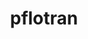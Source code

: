 ---
title: "pflotran"
layout: cache
categories: [package, develop]
meta: {"versions": ["5.0.0"], "compilers": ["gcc@=11.4.0", "gcc@=9.4.0"], "oss": ["ubuntu20.04", "ubuntu22.04"], "platforms": ["linux"], "targets": ["aarch64", "neoverse_v1", "neoverse_v2", "ppc64le", "x86_64_v3"], "stacks": ["e4s", "e4s-aarch64", "e4s-neoverse-v2", "e4s-neoverse_v1", "e4s-power", "root"], "num_specs": 40, "num_specs_by_stack": {"root": 40, "e4s-neoverse_v1": 10, "e4s-power": 10, "e4s": 10, "e4s-aarch64": 2, "e4s-neoverse-v2": 8}}
spec_details: [{"hash": "znox7ygnes4t4i7nec42t4o3fqldcsys", "compiler": "gcc@=11.4.0", "versions": ["5.0.0"], "os": "ubuntu20.04", "platform": "linux", "target": "neoverse_v1", "variants": ["build_system=autotools", "~rxn"], "stacks": ["root", "e4s-neoverse_v1"], "size": "-", "tarball": "https://binaries.spack.io/develop/build_cache/linux-ubuntu20.04-neoverse_v1/gcc-11.4.0/pflotran-5.0.0/linux-ubuntu20.04-neoverse_v1-gcc-11.4.0-pflotran-5.0.0-znox7ygnes4t4i7nec42t4o3fqldcsys.spack"}, {"hash": "suaxlbqe6csoxelst3crgt6dh3kwjean", "compiler": "gcc@=11.4.0", "versions": ["5.0.0"], "os": "ubuntu20.04", "platform": "linux", "target": "neoverse_v1", "variants": ["build_system=autotools", "~rxn"], "stacks": ["root", "e4s-neoverse_v1"], "size": "-", "tarball": "https://binaries.spack.io/develop/build_cache/linux-ubuntu20.04-neoverse_v1/gcc-11.4.0/pflotran-5.0.0/linux-ubuntu20.04-neoverse_v1-gcc-11.4.0-pflotran-5.0.0-suaxlbqe6csoxelst3crgt6dh3kwjean.spack"}, {"hash": "7xreluj4hxibeaqr7cxbaxwuyfynwfqn", "compiler": "gcc@=11.4.0", "versions": ["5.0.0"], "os": "ubuntu20.04", "platform": "linux", "target": "neoverse_v1", "variants": ["build_system=autotools", "~rxn"], "stacks": ["root", "e4s-neoverse_v1"], "size": "-", "tarball": "https://binaries.spack.io/develop/build_cache/linux-ubuntu20.04-neoverse_v1/gcc-11.4.0/pflotran-5.0.0/linux-ubuntu20.04-neoverse_v1-gcc-11.4.0-pflotran-5.0.0-7xreluj4hxibeaqr7cxbaxwuyfynwfqn.spack"}, {"hash": "3q6yqdretc7vailr3j2hzd2pep56772i", "compiler": "gcc@=11.4.0", "versions": ["5.0.0"], "os": "ubuntu20.04", "platform": "linux", "target": "neoverse_v1", "variants": ["build_system=autotools", "~rxn"], "stacks": ["root", "e4s-neoverse_v1"], "size": "-", "tarball": "https://binaries.spack.io/develop/build_cache/linux-ubuntu20.04-neoverse_v1/gcc-11.4.0/pflotran-5.0.0/linux-ubuntu20.04-neoverse_v1-gcc-11.4.0-pflotran-5.0.0-3q6yqdretc7vailr3j2hzd2pep56772i.spack"}, {"hash": "tq72ney6zfve3pxgob7c67rs2o6x75vt", "compiler": "gcc@=11.4.0", "versions": ["5.0.0"], "os": "ubuntu20.04", "platform": "linux", "target": "neoverse_v1", "variants": ["build_system=autotools", "~rxn"], "stacks": ["root", "e4s-neoverse_v1"], "size": "-", "tarball": "https://binaries.spack.io/develop/build_cache/linux-ubuntu20.04-neoverse_v1/gcc-11.4.0/pflotran-5.0.0/linux-ubuntu20.04-neoverse_v1-gcc-11.4.0-pflotran-5.0.0-tq72ney6zfve3pxgob7c67rs2o6x75vt.spack"}, {"hash": "rp6qui3vyytf43unwrlsumqkbrt2ii2v", "compiler": "gcc@=11.4.0", "versions": ["5.0.0"], "os": "ubuntu20.04", "platform": "linux", "target": "neoverse_v1", "variants": ["build_system=autotools", "~rxn"], "stacks": ["root", "e4s-neoverse_v1"], "size": "-", "tarball": "https://binaries.spack.io/develop/build_cache/linux-ubuntu20.04-neoverse_v1/gcc-11.4.0/pflotran-5.0.0/linux-ubuntu20.04-neoverse_v1-gcc-11.4.0-pflotran-5.0.0-rp6qui3vyytf43unwrlsumqkbrt2ii2v.spack"}, {"hash": "n6f737uezdur4awaq5dtyktgwzdftbr2", "compiler": "gcc@=11.4.0", "versions": ["5.0.0"], "os": "ubuntu20.04", "platform": "linux", "target": "neoverse_v1", "variants": ["build_system=autotools", "~rxn"], "stacks": ["root", "e4s-neoverse_v1"], "size": "-", "tarball": "https://binaries.spack.io/develop/build_cache/linux-ubuntu20.04-neoverse_v1/gcc-11.4.0/pflotran-5.0.0/linux-ubuntu20.04-neoverse_v1-gcc-11.4.0-pflotran-5.0.0-n6f737uezdur4awaq5dtyktgwzdftbr2.spack"}, {"hash": "qnx7ye5nsytthadhscibehx6g6pazhfz", "compiler": "gcc@=11.4.0", "versions": ["5.0.0"], "os": "ubuntu20.04", "platform": "linux", "target": "neoverse_v1", "variants": ["build_system=autotools", "~rxn"], "stacks": ["root", "e4s-neoverse_v1"], "size": "-", "tarball": "https://binaries.spack.io/develop/build_cache/linux-ubuntu20.04-neoverse_v1/gcc-11.4.0/pflotran-5.0.0/linux-ubuntu20.04-neoverse_v1-gcc-11.4.0-pflotran-5.0.0-qnx7ye5nsytthadhscibehx6g6pazhfz.spack"}, {"hash": "dxtt2a7dbifjauxyczxxsxjxmbwgba6j", "compiler": "gcc@=9.4.0", "versions": ["5.0.0"], "os": "ubuntu20.04", "platform": "linux", "target": "ppc64le", "variants": ["build_system=autotools", "~rxn"], "stacks": ["root", "e4s-power"], "size": "-", "tarball": "https://binaries.spack.io/develop/build_cache/linux-ubuntu20.04-ppc64le/gcc-9.4.0/pflotran-5.0.0/linux-ubuntu20.04-ppc64le-gcc-9.4.0-pflotran-5.0.0-dxtt2a7dbifjauxyczxxsxjxmbwgba6j.spack"}, {"hash": "lohw7pxwjoym6ehohdtshlhs2xhql5kx", "compiler": "gcc@=9.4.0", "versions": ["5.0.0"], "os": "ubuntu20.04", "platform": "linux", "target": "ppc64le", "variants": ["build_system=autotools", "~rxn"], "stacks": ["root", "e4s-power"], "size": "-", "tarball": "https://binaries.spack.io/develop/build_cache/linux-ubuntu20.04-ppc64le/gcc-9.4.0/pflotran-5.0.0/linux-ubuntu20.04-ppc64le-gcc-9.4.0-pflotran-5.0.0-lohw7pxwjoym6ehohdtshlhs2xhql5kx.spack"}, {"hash": "5w7pzzq6mcfij6tsmclfd4zrnbwp4mkx", "compiler": "gcc@=9.4.0", "versions": ["5.0.0"], "os": "ubuntu20.04", "platform": "linux", "target": "ppc64le", "variants": ["build_system=autotools", "~rxn"], "stacks": ["root", "e4s-power"], "size": "-", "tarball": "https://binaries.spack.io/develop/build_cache/linux-ubuntu20.04-ppc64le/gcc-9.4.0/pflotran-5.0.0/linux-ubuntu20.04-ppc64le-gcc-9.4.0-pflotran-5.0.0-5w7pzzq6mcfij6tsmclfd4zrnbwp4mkx.spack"}, {"hash": "2wlgreis6q6md5wilgsbchkohktnivlg", "compiler": "gcc@=9.4.0", "versions": ["5.0.0"], "os": "ubuntu20.04", "platform": "linux", "target": "ppc64le", "variants": ["build_system=autotools", "~rxn"], "stacks": ["root", "e4s-power"], "size": "-", "tarball": "https://binaries.spack.io/develop/build_cache/linux-ubuntu20.04-ppc64le/gcc-9.4.0/pflotran-5.0.0/linux-ubuntu20.04-ppc64le-gcc-9.4.0-pflotran-5.0.0-2wlgreis6q6md5wilgsbchkohktnivlg.spack"}, {"hash": "t4nypodxhdvklydsq4olzvvhmgk4cpr2", "compiler": "gcc@=9.4.0", "versions": ["5.0.0"], "os": "ubuntu20.04", "platform": "linux", "target": "ppc64le", "variants": ["build_system=autotools", "~rxn"], "stacks": ["root", "e4s-power"], "size": "-", "tarball": "https://binaries.spack.io/develop/build_cache/linux-ubuntu20.04-ppc64le/gcc-9.4.0/pflotran-5.0.0/linux-ubuntu20.04-ppc64le-gcc-9.4.0-pflotran-5.0.0-t4nypodxhdvklydsq4olzvvhmgk4cpr2.spack"}, {"hash": "lz53hj3g3y6reovjcf6w3i4rwqeqyo6u", "compiler": "gcc@=9.4.0", "versions": ["5.0.0"], "os": "ubuntu20.04", "platform": "linux", "target": "ppc64le", "variants": ["build_system=autotools", "~rxn"], "stacks": ["root", "e4s-power"], "size": "-", "tarball": "https://binaries.spack.io/develop/build_cache/linux-ubuntu20.04-ppc64le/gcc-9.4.0/pflotran-5.0.0/linux-ubuntu20.04-ppc64le-gcc-9.4.0-pflotran-5.0.0-lz53hj3g3y6reovjcf6w3i4rwqeqyo6u.spack"}, {"hash": "qvo5hgdifztztxi3qpnjpazue6juug3i", "compiler": "gcc@=9.4.0", "versions": ["5.0.0"], "os": "ubuntu20.04", "platform": "linux", "target": "ppc64le", "variants": ["build_system=autotools", "~rxn"], "stacks": ["root", "e4s-power"], "size": "-", "tarball": "https://binaries.spack.io/develop/build_cache/linux-ubuntu20.04-ppc64le/gcc-9.4.0/pflotran-5.0.0/linux-ubuntu20.04-ppc64le-gcc-9.4.0-pflotran-5.0.0-qvo5hgdifztztxi3qpnjpazue6juug3i.spack"}, {"hash": "2pfpodmojl675yql33bufwojcmgopjum", "compiler": "gcc@=9.4.0", "versions": ["5.0.0"], "os": "ubuntu20.04", "platform": "linux", "target": "ppc64le", "variants": ["build_system=autotools", "~rxn"], "stacks": ["root", "e4s-power"], "size": "-", "tarball": "https://binaries.spack.io/develop/build_cache/linux-ubuntu20.04-ppc64le/gcc-9.4.0/pflotran-5.0.0/linux-ubuntu20.04-ppc64le-gcc-9.4.0-pflotran-5.0.0-2pfpodmojl675yql33bufwojcmgopjum.spack"}, {"hash": "cjfwbafol5mf3dwatdqf5epnckz26pcu", "compiler": "gcc@=9.4.0", "versions": ["5.0.0"], "os": "ubuntu20.04", "platform": "linux", "target": "ppc64le", "variants": ["build_system=autotools", "~rxn"], "stacks": ["root", "e4s-power"], "size": "-", "tarball": "https://binaries.spack.io/develop/build_cache/linux-ubuntu20.04-ppc64le/gcc-9.4.0/pflotran-5.0.0/linux-ubuntu20.04-ppc64le-gcc-9.4.0-pflotran-5.0.0-cjfwbafol5mf3dwatdqf5epnckz26pcu.spack"}, {"hash": "6xmrixy4czcspgpzugs6ixe6xktoslqm", "compiler": "gcc@=9.4.0", "versions": ["5.0.0"], "os": "ubuntu20.04", "platform": "linux", "target": "ppc64le", "variants": ["build_system=autotools", "~rxn"], "stacks": ["root", "e4s-power"], "size": "-", "tarball": "https://binaries.spack.io/develop/build_cache/linux-ubuntu20.04-ppc64le/gcc-9.4.0/pflotran-5.0.0/linux-ubuntu20.04-ppc64le-gcc-9.4.0-pflotran-5.0.0-6xmrixy4czcspgpzugs6ixe6xktoslqm.spack"}, {"hash": "crrgaysoah6rxbzgnybyoztruzhnnzb2", "compiler": "gcc@=11.4.0", "versions": ["5.0.0"], "os": "ubuntu20.04", "platform": "linux", "target": "x86_64_v3", "variants": ["build_system=autotools", "~rxn"], "stacks": ["root", "e4s"], "size": "-", "tarball": "https://binaries.spack.io/develop/build_cache/linux-ubuntu20.04-x86_64_v3/gcc-11.4.0/pflotran-5.0.0/linux-ubuntu20.04-x86_64_v3-gcc-11.4.0-pflotran-5.0.0-crrgaysoah6rxbzgnybyoztruzhnnzb2.spack"}, {"hash": "heaouw5cqqqpxk6s3tvimsydx3hv5q75", "compiler": "gcc@=11.4.0", "versions": ["5.0.0"], "os": "ubuntu20.04", "platform": "linux", "target": "x86_64_v3", "variants": ["build_system=autotools", "~rxn"], "stacks": ["root", "e4s"], "size": "-", "tarball": "https://binaries.spack.io/develop/build_cache/linux-ubuntu20.04-x86_64_v3/gcc-11.4.0/pflotran-5.0.0/linux-ubuntu20.04-x86_64_v3-gcc-11.4.0-pflotran-5.0.0-heaouw5cqqqpxk6s3tvimsydx3hv5q75.spack"}, {"hash": "rqfqu2jkygsyguqyrdz6yz2ggzin2c3h", "compiler": "gcc@=11.4.0", "versions": ["5.0.0"], "os": "ubuntu20.04", "platform": "linux", "target": "x86_64_v3", "variants": ["build_system=autotools", "~rxn"], "stacks": ["root", "e4s"], "size": "-", "tarball": "https://binaries.spack.io/develop/build_cache/linux-ubuntu20.04-x86_64_v3/gcc-11.4.0/pflotran-5.0.0/linux-ubuntu20.04-x86_64_v3-gcc-11.4.0-pflotran-5.0.0-rqfqu2jkygsyguqyrdz6yz2ggzin2c3h.spack"}, {"hash": "ol3parw2ywxenc4hjsegzit423rkao4c", "compiler": "gcc@=11.4.0", "versions": ["5.0.0"], "os": "ubuntu20.04", "platform": "linux", "target": "x86_64_v3", "variants": ["build_system=autotools", "~rxn"], "stacks": ["root", "e4s"], "size": "-", "tarball": "https://binaries.spack.io/develop/build_cache/linux-ubuntu20.04-x86_64_v3/gcc-11.4.0/pflotran-5.0.0/linux-ubuntu20.04-x86_64_v3-gcc-11.4.0-pflotran-5.0.0-ol3parw2ywxenc4hjsegzit423rkao4c.spack"}, {"hash": "2onl5jutdaqtixbd2igncludd5s4imsw", "compiler": "gcc@=11.4.0", "versions": ["5.0.0"], "os": "ubuntu20.04", "platform": "linux", "target": "x86_64_v3", "variants": ["build_system=autotools", "~rxn"], "stacks": ["root", "e4s"], "size": "-", "tarball": "https://binaries.spack.io/develop/build_cache/linux-ubuntu20.04-x86_64_v3/gcc-11.4.0/pflotran-5.0.0/linux-ubuntu20.04-x86_64_v3-gcc-11.4.0-pflotran-5.0.0-2onl5jutdaqtixbd2igncludd5s4imsw.spack"}, {"hash": "4b5ec55whnotvnyeiqwka7ejaaols7y7", "compiler": "gcc@=11.4.0", "versions": ["5.0.0"], "os": "ubuntu20.04", "platform": "linux", "target": "x86_64_v3", "variants": ["build_system=autotools", "~rxn"], "stacks": ["root", "e4s"], "size": "-", "tarball": "https://binaries.spack.io/develop/build_cache/linux-ubuntu20.04-x86_64_v3/gcc-11.4.0/pflotran-5.0.0/linux-ubuntu20.04-x86_64_v3-gcc-11.4.0-pflotran-5.0.0-4b5ec55whnotvnyeiqwka7ejaaols7y7.spack"}, {"hash": "aky5qhf443raz7zwirdxffob6rrkwlay", "compiler": "gcc@=11.4.0", "versions": ["5.0.0"], "os": "ubuntu20.04", "platform": "linux", "target": "x86_64_v3", "variants": ["build_system=autotools", "~rxn"], "stacks": ["root", "e4s"], "size": "-", "tarball": "https://binaries.spack.io/develop/build_cache/linux-ubuntu20.04-x86_64_v3/gcc-11.4.0/pflotran-5.0.0/linux-ubuntu20.04-x86_64_v3-gcc-11.4.0-pflotran-5.0.0-aky5qhf443raz7zwirdxffob6rrkwlay.spack"}, {"hash": "vqkjqedaaphxyjrr5ndmp5e6wzp62t6s", "compiler": "gcc@=11.4.0", "versions": ["5.0.0"], "os": "ubuntu20.04", "platform": "linux", "target": "x86_64_v3", "variants": ["build_system=autotools", "~rxn"], "stacks": ["root", "e4s"], "size": "-", "tarball": "https://binaries.spack.io/develop/build_cache/linux-ubuntu20.04-x86_64_v3/gcc-11.4.0/pflotran-5.0.0/linux-ubuntu20.04-x86_64_v3-gcc-11.4.0-pflotran-5.0.0-vqkjqedaaphxyjrr5ndmp5e6wzp62t6s.spack"}, {"hash": "khu6uxwnjccv3zp6byqhq4zm45mn6c5a", "compiler": "gcc@=11.4.0", "versions": ["5.0.0"], "os": "ubuntu22.04", "platform": "linux", "target": "aarch64", "variants": ["build_system=autotools", "~rxn"], "stacks": ["root", "e4s-aarch64"], "size": "-", "tarball": "https://binaries.spack.io/develop/build_cache/linux-ubuntu22.04-aarch64/gcc-11.4.0/pflotran-5.0.0/linux-ubuntu22.04-aarch64-gcc-11.4.0-pflotran-5.0.0-khu6uxwnjccv3zp6byqhq4zm45mn6c5a.spack"}, {"hash": "dszos4etder7lw7isnafkwds2qyjldyn", "compiler": "gcc@=11.4.0", "versions": ["5.0.0"], "os": "ubuntu22.04", "platform": "linux", "target": "aarch64", "variants": ["build_system=autotools", "~rxn"], "stacks": ["root", "e4s-aarch64"], "size": "-", "tarball": "https://binaries.spack.io/develop/build_cache/linux-ubuntu22.04-aarch64/gcc-11.4.0/pflotran-5.0.0/linux-ubuntu22.04-aarch64-gcc-11.4.0-pflotran-5.0.0-dszos4etder7lw7isnafkwds2qyjldyn.spack"}, {"hash": "sqeq5jdn3hhdscznr7liqzyo4p7jw76v", "compiler": "gcc@=11.4.0", "versions": ["5.0.0"], "os": "ubuntu22.04", "platform": "linux", "target": "neoverse_v1", "variants": ["build_system=autotools", "~rxn"], "stacks": ["root", "e4s-neoverse_v1"], "size": "-", "tarball": "https://binaries.spack.io/develop/build_cache/linux-ubuntu22.04-neoverse_v1/gcc-11.4.0/pflotran-5.0.0/linux-ubuntu22.04-neoverse_v1-gcc-11.4.0-pflotran-5.0.0-sqeq5jdn3hhdscznr7liqzyo4p7jw76v.spack"}, {"hash": "7imi5trxq72bfi2v7ouv7wb6ohkl6zy2", "compiler": "gcc@=11.4.0", "versions": ["5.0.0"], "os": "ubuntu22.04", "platform": "linux", "target": "neoverse_v1", "variants": ["build_system=autotools", "~rxn"], "stacks": ["root", "e4s-neoverse_v1"], "size": "-", "tarball": "https://binaries.spack.io/develop/build_cache/linux-ubuntu22.04-neoverse_v1/gcc-11.4.0/pflotran-5.0.0/linux-ubuntu22.04-neoverse_v1-gcc-11.4.0-pflotran-5.0.0-7imi5trxq72bfi2v7ouv7wb6ohkl6zy2.spack"}, {"hash": "va5mjal4hs2c4axasshgbktx4a33agkz", "compiler": "gcc@=11.4.0", "versions": ["5.0.0"], "os": "ubuntu22.04", "platform": "linux", "target": "neoverse_v2", "variants": ["build_system=autotools", "~rxn"], "stacks": ["root", "e4s-neoverse-v2"], "size": "-", "tarball": "https://binaries.spack.io/develop/build_cache/linux-ubuntu22.04-neoverse_v2/gcc-11.4.0/pflotran-5.0.0/linux-ubuntu22.04-neoverse_v2-gcc-11.4.0-pflotran-5.0.0-va5mjal4hs2c4axasshgbktx4a33agkz.spack"}, {"hash": "wbwg4mo32g4ehzrcflf4dggzyqpbt6qx", "compiler": "gcc@=11.4.0", "versions": ["5.0.0"], "os": "ubuntu22.04", "platform": "linux", "target": "neoverse_v2", "variants": ["build_system=autotools", "~rxn"], "stacks": ["root", "e4s-neoverse-v2"], "size": "-", "tarball": "https://binaries.spack.io/develop/build_cache/linux-ubuntu22.04-neoverse_v2/gcc-11.4.0/pflotran-5.0.0/linux-ubuntu22.04-neoverse_v2-gcc-11.4.0-pflotran-5.0.0-wbwg4mo32g4ehzrcflf4dggzyqpbt6qx.spack"}, {"hash": "ucvrhwwwwtw2bm6avbac6rjk3uctklbt", "compiler": "gcc@=11.4.0", "versions": ["5.0.0"], "os": "ubuntu22.04", "platform": "linux", "target": "neoverse_v2", "variants": ["build_system=autotools", "~rxn"], "stacks": ["root", "e4s-neoverse-v2"], "size": "-", "tarball": "https://binaries.spack.io/develop/build_cache/linux-ubuntu22.04-neoverse_v2/gcc-11.4.0/pflotran-5.0.0/linux-ubuntu22.04-neoverse_v2-gcc-11.4.0-pflotran-5.0.0-ucvrhwwwwtw2bm6avbac6rjk3uctklbt.spack"}, {"hash": "owwsvpn4nbo4i4atfrpbhvq2iaswx3fo", "compiler": "gcc@=11.4.0", "versions": ["5.0.0"], "os": "ubuntu22.04", "platform": "linux", "target": "neoverse_v2", "variants": ["build_system=autotools", "~rxn"], "stacks": ["root", "e4s-neoverse-v2"], "size": "-", "tarball": "https://binaries.spack.io/develop/build_cache/linux-ubuntu22.04-neoverse_v2/gcc-11.4.0/pflotran-5.0.0/linux-ubuntu22.04-neoverse_v2-gcc-11.4.0-pflotran-5.0.0-owwsvpn4nbo4i4atfrpbhvq2iaswx3fo.spack"}, {"hash": "c3cg6k27ar6lsaw7eyn5z6ue5onhcxd6", "compiler": "gcc@=11.4.0", "versions": ["5.0.0"], "os": "ubuntu22.04", "platform": "linux", "target": "neoverse_v2", "variants": ["build_system=autotools", "~rxn"], "stacks": ["root", "e4s-neoverse-v2"], "size": "-", "tarball": "https://binaries.spack.io/develop/build_cache/linux-ubuntu22.04-neoverse_v2/gcc-11.4.0/pflotran-5.0.0/linux-ubuntu22.04-neoverse_v2-gcc-11.4.0-pflotran-5.0.0-c3cg6k27ar6lsaw7eyn5z6ue5onhcxd6.spack"}, {"hash": "4ctij4mhqw4ruak4qxtczulgp7wirhrf", "compiler": "gcc@=11.4.0", "versions": ["5.0.0"], "os": "ubuntu22.04", "platform": "linux", "target": "neoverse_v2", "variants": ["build_system=autotools", "~rxn"], "stacks": ["root", "e4s-neoverse-v2"], "size": "-", "tarball": "https://binaries.spack.io/develop/build_cache/linux-ubuntu22.04-neoverse_v2/gcc-11.4.0/pflotran-5.0.0/linux-ubuntu22.04-neoverse_v2-gcc-11.4.0-pflotran-5.0.0-4ctij4mhqw4ruak4qxtczulgp7wirhrf.spack"}, {"hash": "5dlr3u4r3sm7kmwm7wzrw7npbraotnd7", "compiler": "gcc@=11.4.0", "versions": ["5.0.0"], "os": "ubuntu22.04", "platform": "linux", "target": "neoverse_v2", "variants": ["build_system=autotools", "~rxn"], "stacks": ["root", "e4s-neoverse-v2"], "size": "-", "tarball": "https://binaries.spack.io/develop/build_cache/linux-ubuntu22.04-neoverse_v2/gcc-11.4.0/pflotran-5.0.0/linux-ubuntu22.04-neoverse_v2-gcc-11.4.0-pflotran-5.0.0-5dlr3u4r3sm7kmwm7wzrw7npbraotnd7.spack"}, {"hash": "uk7dynpv3hfvqrd3rqfhjkwdprev7oke", "compiler": "gcc@=11.4.0", "versions": ["5.0.0"], "os": "ubuntu22.04", "platform": "linux", "target": "neoverse_v2", "variants": ["build_system=autotools", "~rxn"], "stacks": ["root", "e4s-neoverse-v2"], "size": "-", "tarball": "https://binaries.spack.io/develop/build_cache/linux-ubuntu22.04-neoverse_v2/gcc-11.4.0/pflotran-5.0.0/linux-ubuntu22.04-neoverse_v2-gcc-11.4.0-pflotran-5.0.0-uk7dynpv3hfvqrd3rqfhjkwdprev7oke.spack"}, {"hash": "tsriugexzc4dndbe7hydgkdjxpcxc5r7", "compiler": "gcc@=11.4.0", "versions": ["5.0.0"], "os": "ubuntu22.04", "platform": "linux", "target": "x86_64_v3", "variants": ["build_system=autotools", "~rxn"], "stacks": ["root", "e4s"], "size": "-", "tarball": "https://binaries.spack.io/develop/build_cache/linux-ubuntu22.04-x86_64_v3/gcc-11.4.0/pflotran-5.0.0/linux-ubuntu22.04-x86_64_v3-gcc-11.4.0-pflotran-5.0.0-tsriugexzc4dndbe7hydgkdjxpcxc5r7.spack"}, {"hash": "pjytn4szx4icnl5lqhdampugxk2mnori", "compiler": "gcc@=11.4.0", "versions": ["5.0.0"], "os": "ubuntu22.04", "platform": "linux", "target": "x86_64_v3", "variants": ["build_system=autotools", "~rxn"], "stacks": ["root", "e4s"], "size": "-", "tarball": "https://binaries.spack.io/develop/build_cache/linux-ubuntu22.04-x86_64_v3/gcc-11.4.0/pflotran-5.0.0/linux-ubuntu22.04-x86_64_v3-gcc-11.4.0-pflotran-5.0.0-pjytn4szx4icnl5lqhdampugxk2mnori.spack"}]
---